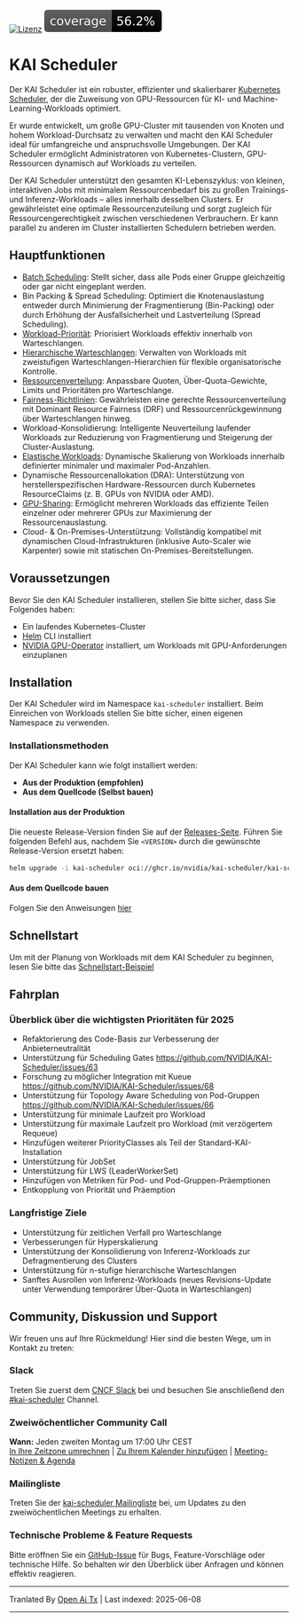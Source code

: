 [![Lizenz](https://img.shields.io/badge/License-Apache_2.0-blue.svg)](LICENSE) [![Abdeckung](https://github.com/NVIDIA/KAI-Scheduler/raw/coverage-badge/badges/coverage.svg)](https://github.com/NVIDIA/KAI-Scheduler/blob/main/.github/workflows/update-coverage-badge.yaml)
# KAI Scheduler
Der KAI Scheduler ist ein robuster, effizienter und skalierbarer [Kubernetes Scheduler](https://kubernetes.io/docs/concepts/scheduling-eviction/kube-scheduler/), der die Zuweisung von GPU-Ressourcen für KI- und Machine-Learning-Workloads optimiert.

Er wurde entwickelt, um große GPU-Cluster mit tausenden von Knoten und hohem Workload-Durchsatz zu verwalten und macht den KAI Scheduler ideal für umfangreiche und anspruchsvolle Umgebungen.
Der KAI Scheduler ermöglicht Administratoren von Kubernetes-Clustern, GPU-Ressourcen dynamisch auf Workloads zu verteilen.

Der KAI Scheduler unterstützt den gesamten KI-Lebenszyklus: von kleinen, interaktiven Jobs mit minimalem Ressourcenbedarf bis zu großen Trainings- und Inferenz-Workloads – alles innerhalb desselben Clusters.
Er gewährleistet eine optimale Ressourcenzuteilung und sorgt zugleich für Ressourcengerechtigkeit zwischen verschiedenen Verbrauchern.
Er kann parallel zu anderen im Cluster installierten Schedulern betrieben werden.

## Hauptfunktionen
* [Batch Scheduling](https://raw.githubusercontent.com/NVIDIA/KAI-Scheduler/main/docs/batch/README.md): Stellt sicher, dass alle Pods einer Gruppe gleichzeitig oder gar nicht eingeplant werden.
* Bin Packing & Spread Scheduling: Optimiert die Knotenauslastung entweder durch Minimierung der Fragmentierung (Bin-Packing) oder durch Erhöhung der Ausfallsicherheit und Lastverteilung (Spread Scheduling).
* [Workload-Priorität](https://raw.githubusercontent.com/NVIDIA/KAI-Scheduler/main/docs/priority/README.md): Priorisiert Workloads effektiv innerhalb von Warteschlangen.
* [Hierarchische Warteschlangen](https://raw.githubusercontent.com/NVIDIA/KAI-Scheduler/main/docs/queues/README.md): Verwalten von Workloads mit zweistufigen Warteschlangen-Hierarchien für flexible organisatorische Kontrolle.
* [Ressourcenverteilung](https://raw.githubusercontent.com/NVIDIA/KAI-Scheduler/main/docs/fairness/README.md#resource-division-algorithm): Anpassbare Quoten, Über-Quota-Gewichte, Limits und Prioritäten pro Warteschlange.
* [Fairness-Richtlinien](https://raw.githubusercontent.com/NVIDIA/KAI-Scheduler/main/docs/fairness/README.md#reclaim-strategies): Gewährleisten eine gerechte Ressourcenverteilung mit Dominant Resource Fairness (DRF) und Ressourcenrückgewinnung über Warteschlangen hinweg.
* Workload-Konsolidierung: Intelligente Neuverteilung laufender Workloads zur Reduzierung von Fragmentierung und Steigerung der Cluster-Auslastung.
* [Elastische Workloads](https://raw.githubusercontent.com/NVIDIA/KAI-Scheduler/main/docs/elastic/README.md): Dynamische Skalierung von Workloads innerhalb definierter minimaler und maximaler Pod-Anzahlen.
* Dynamische Ressourcenallokation (DRA): Unterstützung von herstellerspezifischen Hardware-Ressourcen durch Kubernetes ResourceClaims (z. B. GPUs von NVIDIA oder AMD).
* [GPU-Sharing](https://raw.githubusercontent.com/NVIDIA/KAI-Scheduler/main/docs/gpu-sharing/README.md): Ermöglicht mehreren Workloads das effiziente Teilen einzelner oder mehrerer GPUs zur Maximierung der Ressourcenauslastung.
* Cloud- & On-Premises-Unterstützung: Vollständig kompatibel mit dynamischen Cloud-Infrastrukturen (inklusive Auto-Scaler wie Karpenter) sowie mit statischen On-Premises-Bereitstellungen.

## Voraussetzungen
Bevor Sie den KAI Scheduler installieren, stellen Sie bitte sicher, dass Sie Folgendes haben:

- Ein laufendes Kubernetes-Cluster
- [Helm](https://helm.sh/docs/intro/install) CLI installiert
- [NVIDIA GPU-Operator](https://github.com/NVIDIA/gpu-operator) installiert, um Workloads mit GPU-Anforderungen einzuplanen

## Installation
Der KAI Scheduler wird im Namespace `kai-scheduler` installiert. Beim Einreichen von Workloads stellen Sie bitte sicher, einen eigenen Namespace zu verwenden.

### Installationsmethoden
Der KAI Scheduler kann wie folgt installiert werden:

- **Aus der Produktion (empfohlen)**
- **Aus dem Quellcode (Selbst bauen)**

#### Installation aus der Produktion
Die neueste Release-Version finden Sie auf der [Releases-Seite](https://github.com/NVIDIA/KAI-Scheduler/releases).
Führen Sie folgenden Befehl aus, nachdem Sie `<VERSION>` durch die gewünschte Release-Version ersetzt haben:
```sh
helm upgrade -i kai-scheduler oci://ghcr.io/nvidia/kai-scheduler/kai-scheduler -n kai-scheduler --create-namespace --version <VERSION>
```
#### Aus dem Quellcode bauen
Folgen Sie den Anweisungen [hier](https://raw.githubusercontent.com/NVIDIA/KAI-Scheduler/main/docs/developer/building-from-source.md)

## Schnellstart
Um mit der Planung von Workloads mit dem KAI Scheduler zu beginnen, lesen Sie bitte das [Schnellstart-Beispiel](https://raw.githubusercontent.com/NVIDIA/KAI-Scheduler/main/docs/quickstart/README.md)

## Fahrplan

### Überblick über die wichtigsten Prioritäten für 2025
* Refaktorierung des Code-Basis zur Verbesserung der Anbieterneutralität
* Unterstützung für Scheduling Gates https://github.com/NVIDIA/KAI-Scheduler/issues/63
* Forschung zu möglicher Integration mit Kueue https://github.com/NVIDIA/KAI-Scheduler/issues/68
* Unterstützung für Topology Aware Scheduling von Pod-Gruppen https://github.com/NVIDIA/KAI-Scheduler/issues/66
* Unterstützung für minimale Laufzeit pro Workload
* Unterstützung für maximale Laufzeit pro Workload (mit verzögertem Requeue)
* Hinzufügen weiterer PriorityClasses als Teil der Standard-KAI-Installation
* Unterstützung für JobSet
* Unterstützung für LWS (LeaderWorkerSet)
* Hinzufügen von Metriken für Pod- und Pod-Gruppen-Präemptionen
* Entkopplung von Priorität und Präemption

### Langfristige Ziele
* Unterstützung für zeitlichen Verfall pro Warteschlange
* Verbesserungen für Hyperskalierung
* Unterstützung der Konsolidierung von Inferenz-Workloads zur Defragmentierung des Clusters
* Unterstützung für n-stufige hierarchische Warteschlangen
* Sanftes Ausrollen von Inferenz-Workloads (neues Revisions-Update unter Verwendung temporärer Über-Quota in Warteschlangen)

## Community, Diskussion und Support

Wir freuen uns auf Ihre Rückmeldung! Hier sind die besten Wege, um in Kontakt zu treten:

### Slack
Treten Sie zuerst dem [CNCF Slack](https://communityinviter.com/apps/cloud-native/cncf) bei und besuchen Sie anschließend den [#kai-scheduler](https://cloud-native.slack.com/archives/kai-scheduler) Channel.

### Zweiwöchentlicher Community Call  
**Wann:** Jeden zweiten Montag um 17:00 Uhr CEST  
[In Ihre Zeitzone umrechnen](https://dateful.com/time-zone-converter?t=17&tz2=Germany) | [Zu Ihrem Kalender hinzufügen](https://calendar.google.com/calendar/event?action=TEMPLATE&tmeid=N2Q2bjhoNXAzMGc0cWpnZTQ4OGtpdXFhanFfMjAyNTA2MDlUMTUwMDAwWiAxZjQ2OTZiOWVlM2JiMWE1ZWIzMTAwODBkNDZiZmMwMDZjNTUxYWFiZmU1YTM3ZGM2YTc0NTFhYmNhMmE1ODk0QGc&tmsrc=1f4696b9ee3bb1a5eb310080d46bfc006c551aabfe5a37dc6a7451abca2a5894%40group.calendar.google.com&scp=ALL)  | [Meeting-Notizen & Agenda](https://docs.google.com/document/d/13K7NGdPebOstlrsif1YLjGz1x-aJafMXeIgqbO7WghI/edit?usp=sharing)

### Mailingliste  
Treten Sie der [kai-scheduler Mailingliste](https://groups.google.com/g/kai-scheduler) bei, um Updates zu den zweiwöchentlichen Meetings zu erhalten.

### Technische Probleme & Feature Requests  
Bitte eröffnen Sie ein [GitHub-Issue](https://github.com/NVIDIA/KAI-Scheduler/issues/new/choose) für Bugs, Feature-Vorschläge oder technische Hilfe. So behalten wir den Überblick über Anfragen und können effektiv reagieren.


---


Tranlated By [Open Ai Tx](https://github.com/OpenAiTx/OpenAiTx) | Last indexed: 2025-06-08


---